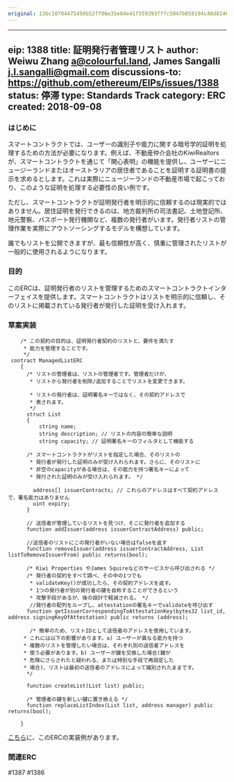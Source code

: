 ```yaml
---
original: 13bc18704475450b52ff06e35e84e41f559393fffc5047b858194c48d8146c26
---
```


---
eip: 1388
title: 証明発行者管理リスト
author: Weiwu Zhang <a@colourful.land>, James Sangalli <j.l.sangalli@gmail.com>
discussions-to: https://github.com/ethereum/EIPs/issues/1388
status: 停滞
type: Standards Track
category: ERC
created: 2018-09-08
---

### はじめに

スマートコントラクトでは、ユーザーの識別子や能力に関する暗号学的証明を処理するための方法が必要になります。例えば、不動産仲介会社のKiwiRealtorsが、スマートコントラクトを通じて「関心表明」の機能を提供し、ユーザーにニュージーランドまたはオーストラリアの居住者であることを証明する証明書の提示を求めるとします。これは実際にニュージーランドの不動産市場で起こっており、このような証明を処理する必要性の良い例です。

ただし、スマートコントラクトが証明発行者を明示的に信頼するのは現実的ではありません。居住証明を発行できるのは、地方裁判所の司法書記、土地登記所、地元警察、パスポート発行機関など、複数の発行者がいます。発行者リストの管理作業を実際にアウトソーシングするモデルを構想しています。

誰でもリストを公開できますが、最も信頼性が高く、慎重に管理されたリストが一般的に使用されるようになります。

### 目的
このERCは、証明発行者のリストを管理するためのスマートコントラクトインターフェイスを提供します。スマートコントラクトはリストを明示的に信頼し、そのリストに掲載されている発行者が発行した証明を受け入れます。

### 草案実装
```solidity
    /* この契約の目的は、証明発行者契約のリストと、要件を満たす
     * 能力を管理することです。
     */
 contract ManagedListERC
    {
      /* リストの管理者は、リストの管理者です。管理者だけが、
       * リストから発行者を削除/追加することでリストを変更できます。

       * リストの発行者は、証明署名キーではなく、その契約アドレスで
       * 表されます。
       */
      struct List
      {
	      string name;
	      string description; // リストの内容の簡単な説明
	      string capacity; // 証明署名キーのフィルタとして機能する

	  /* スマートコントラクトがリストを指定した場合、そのリストの
	   * 発行者が発行した証明のみが受け入れられます。さらに、そのリストに
	   * 非空のcapacityがある場合は、その能力を持つ署名キーによって
	   * 発行された証明のみが受け入れられます。 */

	    address[] issuerContracts; // これらのアドレスはすべて契約アドレスで、署名能力はありません
	    uint expiry;
      }

      // 送信者が管理しているリストを見つけ、そこに発行者を追加する
      function addIssuer(address issuerContractAddress) public;

      //送信者のリストにこの発行者がいない場合はfalseを返す
      function removeIssuer(address issuerContractAddress, List listToRemoveIssuerFrom) public returns(bool);

      /* Kiwi Properties やJames Squireなどのサービスから呼び出される */
      /* 発行者の契約をすべて調べ、その中の1つでも
       * validateKey()が成功したら、その契約アドレスを返す。
       * 1つの発行者が別の発行者の鍵を自称することができるという
       * 攻撃手段があるが、後の設計で軽減される。 */
       //発行者の配列をループし、attestationの署名キーでvalidateを呼び出す
      function getIssuerCorrespondingToAttestationKey(bytes32 list_id, address signingKeyOfAttestation) public returns (address);

       /* 簡単のため、リストIDとして送信者のアドレスを使用しています。
	 * これには以下の影響があります。a) ユーザーが異なる能力を持つ
	 * 複数のリストを管理したい場合は、それぞれ別の送信者アドレスを
	 * 使う必要があります。b) ユーザーが鍵を交換した場合(鍵が
	 * 危険にさらされたと疑われる、または特別な手段で再設定した
	 * 場合)、リストは最初の送信者のアドレスによって識別されたままです。
      */

      function createList(List list) public;

      /* 管理者の鍵を新しい鍵に置き換える */
      function replaceListIndex(List list, address manager) public returns(bool);

    }
```

[こちら](https://github.com/alpha-wallet/blockchain-attestation/blob/master/ethereum/trustlist/ManagedList.sol)に、このERCの実装例があります。

### 関連ERC
#1387 #1386
